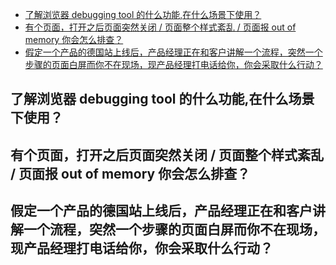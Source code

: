 - [了解浏览器 debugging tool 的什么功能,在什么场景下使用？](#了解浏览器-debugging-tool-的什么功能在什么场景下使用)
- [有个页面，打开之后页面突然关闭 / 页面整个样式紊乱 / 页面报 out of memory 你会怎么排查？](#有个页面打开之后页面突然关闭--页面整个样式紊乱--页面报-out-of-memory-你会怎么排查)
- [假定一个产品的德国站上线后，产品经理正在和客户讲解一个流程，突然一个步骤的页面白屏而你不在现场，现产品经理打电话给你，你会采取什么行动？](#假定一个产品的德国站上线后产品经理正在和客户讲解一个流程突然一个步骤的页面白屏而你不在现场现产品经理打电话给你你会采取什么行动)

## 了解浏览器 debugging tool 的什么功能,在什么场景下使用？

## 有个页面，打开之后页面突然关闭 / 页面整个样式紊乱 / 页面报 out of memory 你会怎么排查？

## 假定一个产品的德国站上线后，产品经理正在和客户讲解一个流程，突然一个步骤的页面白屏而你不在现场，现产品经理打电话给你，你会采取什么行动？
